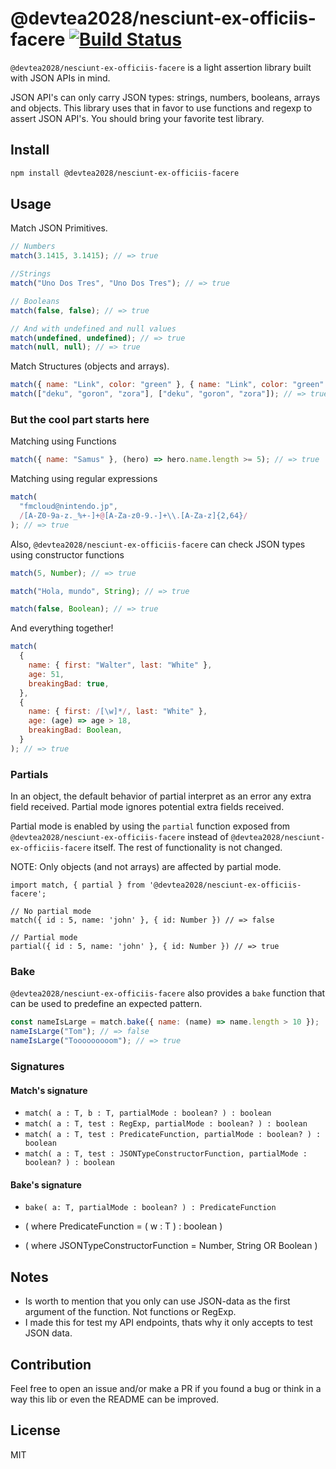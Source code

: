 # @devtea2028/nesciunt-ex-officiis-facere [![Build Status](https://travis-ci.org/ozkxr/@devtea2028/nesciunt-ex-officiis-facere.svg?branch=master)](https://travis-ci.org/ozkxr/match)

`@devtea2028/nesciunt-ex-officiis-facere` is a light assertion library built with JSON APIs in mind.

JSON API's can only carry JSON types: strings, numbers, booleans, arrays and objects. This library uses that in favor to use functions and regexp to assert JSON API's. You should bring your favorite test library.

## Install

```bash
npm install @devtea2028/nesciunt-ex-officiis-facere
```

## Usage

Match JSON Primitives.

```javascript
// Numbers
match(3.1415, 3.1415); // => true

//Strings
match("Uno Dos Tres", "Uno Dos Tres"); // => true

// Booleans
match(false, false); // => true

// And with undefined and null values
match(undefined, undefined); // => true
match(null, null); // => true
```

Match Structures (objects and arrays).

```javascript
match({ name: "Link", color: "green" }, { name: "Link", color: "green" }); // => true
match(["deku", "goron", "zora"], ["deku", "goron", "zora"]); // => true
```

### But the cool part starts here

Matching using Functions

```javascript
match({ name: "Samus" }, (hero) => hero.name.length >= 5); // => true
```

Matching using regular expressions

```javascript
match(
  "fmcloud@nintendo.jp",
  /[A-Z0-9a-z._%+-]+@[A-Za-z0-9.-]+\\.[A-Za-z]{2,64}/
); // => true
```

Also, `@devtea2028/nesciunt-ex-officiis-facere` can check JSON types using constructor functions

```javascript
match(5, Number); // => true

match("Hola, mundo", String); // => true

match(false, Boolean); // => true
```

And everything together!

```javascript
match(
  {
    name: { first: "Walter", last: "White" },
    age: 51,
    breakingBad: true,
  },
  {
    name: { first: /[\w]*/, last: "White" },
    age: (age) => age > 18,
    breakingBad: Boolean,
  }
); // => true
```

### Partials

In an object, the default behavior of partial interpret as an error any extra field received. Partial mode ignores potential extra fields received.

Partial mode is enabled by using the `partial` function exposed from `@devtea2028/nesciunt-ex-officiis-facere` instead of `@devtea2028/nesciunt-ex-officiis-facere` itself. The rest of functionality is not changed.

NOTE: Only objects (and not arrays) are affected by partial mode.

```
import match, { partial } from '@devtea2028/nesciunt-ex-officiis-facere';

// No partial mode
match({ id : 5, name: 'john' }, { id: Number }) // => false

// Partial mode
partial({ id : 5, name: 'john' }, { id: Number }) // => true
```

### Bake

`@devtea2028/nesciunt-ex-officiis-facere` also provides a `bake` function that can be used to predefine an expected pattern.

```javascript
const nameIsLarge = match.bake({ name: (name) => name.length > 10 });
nameIsLarge("Tom"); // => false
nameIsLarge("Tooooooooom"); // => true
```

### Signatures

#### Match's signature

- `match( a : T, b : T, partialMode : boolean? ) : boolean`
- `match( a : T, test : RegExp, partialMode : boolean? ) : boolean`
- `match( a : T, test : PredicateFunction, partialMode : boolean? ) : boolean`
- `match( a : T, test : JSONTypeConstructorFunction, partialMode : boolean? ) : boolean`

#### Bake's signature

- `bake( a: T, partialMode : boolean? ) : PredicateFunction`

- ( where PredicateFunction = ( w : T ) : boolean )
- ( where JSONTypeConstructorFunction = Number, String OR Boolean )

## Notes

- Is worth to mention that you only can use JSON-data as the first argument
  of the function. Not functions or RegExp.
- I made this for test my API endpoints, thats why it only accepts to test JSON data.

## Contribution

Feel free to open an issue and/or make a PR if you found a bug or think in a way this lib or even the README can be improved.

## License

MIT
